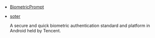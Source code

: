 * [BiometricPrompt](https://github.com/ZuoHailong/BiometricPrompt) 
* [soter](https://github.com/Tencent/soter)

    A secure and quick biometric authentication standard and platform in Android held by Tencent.
